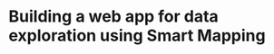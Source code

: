 Building a web app for data exploration using Smart Mapping
===========================================================
